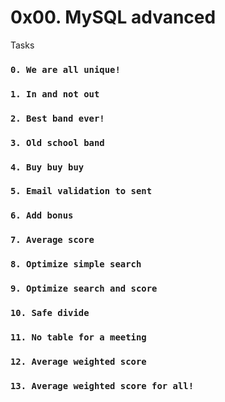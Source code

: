 # 0x00. MySQL advanced
Tasks
### `0. We are all unique!`
### `1. In and not out`
### `2. Best band ever!`
### `3. Old school band`
### `4. Buy buy buy`
### `5. Email validation to sent`
### `6. Add bonus`
### `7. Average score`
### `8. Optimize simple search`
### `9. Optimize search and score`
### `10. Safe divide`
### `11. No table for a meeting`
### `12. Average weighted score`
### `13. Average weighted score for all!`
